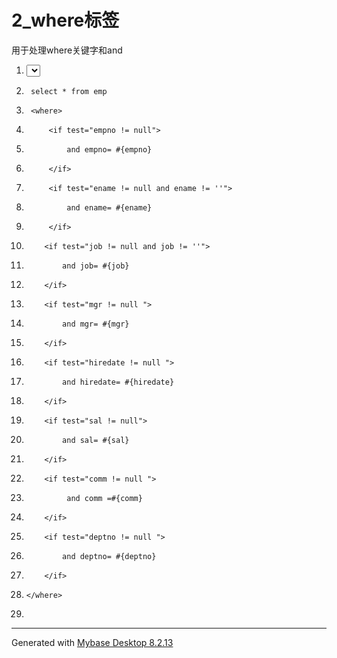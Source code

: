 ﻿
# 2_where标签

用于处理where关键字和and 




1.  <select id="findEmpByCondition" resultType="emp">
2.      select * from emp
3.      <where>
4.          <if test="empno != null">
5.              and empno= #{empno}
6.          </if>
7.          <if test="ename != null and ename != ''">
8.              and ename= #{ename}
9.          </if>
10.         <if test="job != null and job != ''">
11.             and job= #{job}
12.         </if>
13.         <if test="mgr != null ">
14.             and mgr= #{mgr}
15.         </if>
16.         <if test="hiredate != null ">
17.             and hiredate= #{hiredate}
18.         </if>
19.         <if test="sal != null">
20.             and sal= #{sal}
21.         </if>
22.         <if test="comm != null ">
23.              and comm =#{comm}
24.         </if>
25.         <if test="deptno != null ">
26.             and deptno= #{deptno}
27.         </if>
28.     </where>
29. </select>

 






------------------------------------------------------------
Generated with [Mybase Desktop 8.2.13](http://www.wjjsoft.com/mybase.html?ref=markdown_export)
